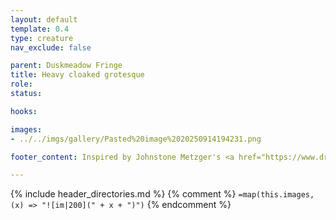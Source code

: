 ```yaml
---
layout: default
template: 0.4
type: creature
nav_exclude: false

parent: Duskmeadow Fringe
title: Heavy cloaked grotesque
role: 
status:

hooks:

images:
- ../../imgs/gallery/Pasted%20image%2020250914194231.png

footer_content: Inspired by Johnstone Metzger's <a href="https://www.drivethrurpg.com/en/product/226083/dungeon-full-of-monsters">Dungeon Full of Monsters</a>. Art by Nathan Jones. 

---
```


{% include header_directories.md %}
{% comment %}
`=map(this.images, (x) => "![im|200](" + x + ")")`
{% endcomment %}